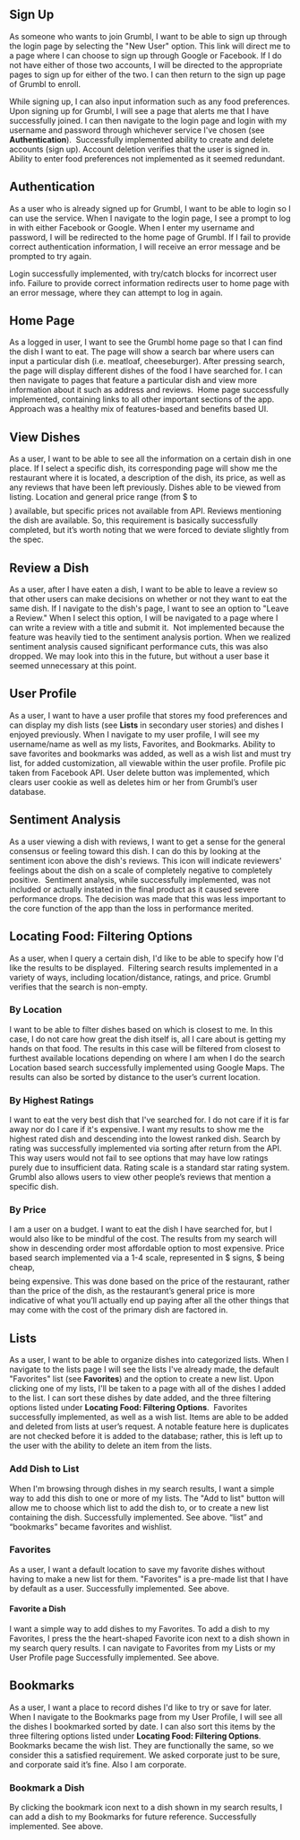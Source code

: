 ## Sign Up 
As someone who wants to join Grumbl, I want to be able to sign up through the login page by selecting the "New User" option. This link will direct me to a page where I can choose to sign up through Google or Facebook. If I do not have either of those two accounts, I will be directed to the appropriate pages to sign up for either of the two. I can then return to the sign up page of Grumbl to enroll. 

While signing up, I can also input information such as any food preferences. Upon signing up for Grumbl, I will see a page that alerts me that I have successfully joined. I can then navigate to the login page and login with my username and password through whichever service I've chosen (see **Authentication**). 
Successfully implemented ability to create and delete accounts (sign up). Account deletion verifies that the user is signed in. Ability to enter food preferences not implemented as it seemed redundant.

## Authentication
As a user who is already signed up for Grumbl, I want to be able to login so I can use the service. When I navigate to the login page, I see a prompt to log in with either Facebook or Google. When I enter my username and password, I will be redirected to the home page of Grumbl. If I fail to provide correct authentication information, I will receive an error message and be prompted to try again. 

Login successfully implemented, with try/catch blocks for incorrect user info. Failure to provide correct information redirects user to home page with an error message, where they can attempt to log in again.

## Home Page 
As a logged in user, I want to see the Grumbl home page so that I can find the dish I want to eat. The page will show a search bar where users can input a particular dish (i.e. meatloaf, cheeseburger). After pressing search, the page will display different dishes of the food I have searched for. I can then navigate to pages that feature a particular dish and view more information about it such as address and reviews. 
Home page successfully implemented, containing links to all other important sections of the app. Approach was a healthy mix of features-based and benefits based UI. 

## View Dishes
As a user, I want to be able to see all the information on a certain dish in one place. If I select a specific dish, its corresponding page will show me the restaurant where it is located, a description of the dish, its price, as well as any reviews that have been left previously.
Dishes able to be viewed from listing. Location and general price range (from $ to $$$$) available, but specific prices not available from API. Reviews mentioning the dish are available. So, this requirement is basically successfully completed, but it’s worth noting that we were forced to deviate slightly from the spec.

## Review a Dish
As a user, after I have eaten a dish, I want to be able to leave a review so that other users can make decisions on whether or not they want to eat the same dish. If I navigate to the dish's page, I want to see an option to "Leave a Review." When I select this option, I will be navigated to a page where I can write a review with a title and submit it. 
Not implemented because the feature was heavily tied to the sentiment analysis portion. When we realized sentiment analysis caused significant performance cuts, this was also dropped. We may look into this in the future, but without a user base it seemed unnecessary at this point. 

## User Profile
As a user, I want to have a user profile that stores my food preferences and can display my dish lists (see **Lists** in secondary user stories) and dishes I enjoyed previously. When I navigate to my user profile, I will see my username/name as well as my lists, Favorites, and Bookmarks.
Ability to save favorites and bookmarks was added, as well as a wish list and must try list, for added customization, all viewable within the user profile. Profile pic taken from Facebook API. User delete button was implemented, which clears user cookie as well as deletes him or her from Grumbl’s user database. 
## Sentiment Analysis 
As a user viewing a dish with reviews, I want to get a sense for the general consensus or feeling toward this dish. I can do this by looking at the sentiment icon above the dish's reviews. This icon will indicate reviewers' feelings about the dish on a scale of completely negative to completely positive. 
Sentiment analysis, while successfully implemented, was not included or actually instated in the final product as it caused severe performance drops. The decision was made that this was less important to the core function of the app than the loss in performance merited.

## Locating Food: Filtering Options
As a user, when I query a certain dish, I'd like to be able to specify how I'd like the results to be displayed. 
Filtering search results implemented in a variety of ways, including location/distance, ratings, and price. Grumbl verifies that the search is non-empty. 

### By Location
I want to be able to filter dishes based on which is closest to me. In this case, I do not care how great the dish itself is, all I care about is getting my hands on that food. The results in this case will be filtered from closest to furthest available locations depending on where I am when I do the search
Location based search successfully implemented using Google Maps. The results can also be sorted by distance to the user’s current location.

### By Highest Ratings
I want to eat the very best dish that I've searched for. I do not care if it is far away nor do I care if it's expensive. I want my results to show me the highest rated dish and descending into the lowest ranked dish.
Search by rating was successfully implemented via sorting after return from the API. This way users would not fail to see options that may have low ratings purely due to insufficient data. Rating scale is a standard star rating system. Grumbl also allows users to view other people’s reviews that mention a specific dish.

### By Price
I am a user on a budget. I want to eat the dish I have searched for, but I would also like to be mindful of the cost. The results from my search will show in descending order most affordable option to most expensive.
Price based search implemented via a 1-4 scale, represented in $ signs, $ being cheap, $$$$ being expensive. This was done based on the price of the restaurant, rather than the price of the dish, as the restaurant’s general price is more indicative of what you’ll actually end up paying after all the other things that may come with the cost of the primary dish are factored in.

## Lists
As a user, I want to be able to organize dishes into categorized lists. When I navigate to the lists page I will see the lists I've already made, the default "Favorites" list (see **Favorites**) and the option to create a new list. Upon clicking one of my lists, I'll be taken to a page with all of the dishes I added to the list. I can sort these dishes by date added, and the three filtering options listed under **Locating Food: Filtering Options**. 
Favorites successfully implemented, as well as a wish list. Items are able to be added and deleted from lists at user’s request. A notable feature here is duplicates are not checked before it is added to the database; rather, this is left up to the user with the ability to delete an item from the lists.

### Add Dish to List
When I'm browsing through dishes in my search results, I want a simple way to add this dish to one or more of my lists. The "Add to list" button will allow me to choose which list to add the dish to, or to create a new list containing the dish.
Successfully implemented. See above. “list” and “bookmarks” became favorites and wishlist.

### Favorites
As a user, I want a default location to save my favorite dishes without having to make a new list for them. "Favorites" is a pre-made list that I have by default as a user.
Successfully implemented. See above.

#### Favorite a Dish
I want a simple way to add dishes to my Favorites. To add a dish to my Favorites, I press the the heart-shaped Favorite icon next to a dish shown in my search query results. I can navigate to Favorites from my Lists or my User Profile page
Successfully implemented. See above.

## Bookmarks
As a user, I want a place to record dishes I'd like to try or save for later. When I navigate to the Bookmarks page from my User Profile, I will see all the dishes I bookmarked sorted by date. I can also sort this items by the three filtering options listed under **Locating Food: Filtering Options**. 
Bookmarks became the wish list. They are functionally the same, so we consider this a satisfied requirement. We asked corporate just to be sure, and corporate said it’s fine. Also I am corporate. 

### Bookmark a Dish
By clicking the bookmark icon next to a dish shown in my search results, I can add a dish to my Bookmarks for future reference.
Successfully implemented. See above.
